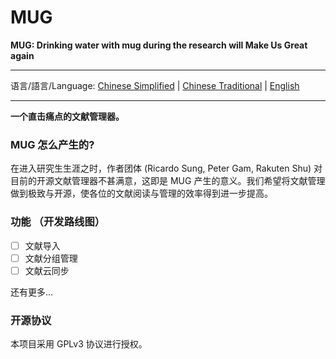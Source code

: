 # MUG
**MUG: Drinking water with mug during the research will Make Us Great again**

---

语言/語言/Language: [Chinese Simplified](./README.md) | [Chinese Traditional](./README-ZHT.md) | [English](README-EN.md)

---

**一个直击痛点的文献管理器。**

### MUG 怎么产生的?

在进入研究生生涯之时，作者团体 (Ricardo Sung, Peter Gam, Rakuten Shu) 对目前的开源文献管理器不甚满意，这即是 MUG 产生的意义。我们希望将文献管理做到极致与开源，使各位的文献阅读与管理的效率得到进一步提高。

### 功能 （开发路线图）
- [ ] 文献导入
- [ ] 文献分组管理
- [ ] 文献云同步

还有更多...

### 开源协议
本项目采用 GPLv3 协议进行授权。

